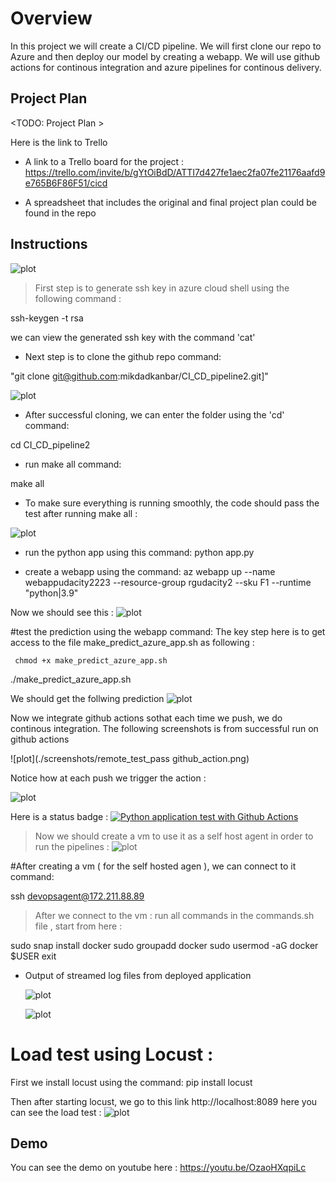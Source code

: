 # Overview

 
In this project we will create a  CI/CD pipeline. We will first clone our repo to Azure and then deploy our model by creating a webapp. We will use github actions for continous integration and azure pipelines for continous delivery.
## Project Plan
<TODO: Project Plan > 

Here is the link to Trello


* A link to a Trello board for the project : 
https://trello.com/invite/b/gYtOiBdD/ATTI7d427fe1aec2fa07fe21176aafd9e765B6F86F51/cicd

* A spreadsheet that includes the original and final project plan could be found in the repo

## Instructions

 ![plot](./screenshots/flow.png)

 
> First step is to generate ssh key in azure cloud shell using the following command : 
 
ssh-keygen -t rsa

we can view the generated ssh key with the command 'cat' 

- Next step is to clone the github repo command:

"git clone git@github.com:mikdadkanbar/CI_CD_pipeline2.git]"

 ![plot](./screenshots/git_clone.png)

- After successful cloning, we can enter the folder using the 'cd' command:  

cd CI_CD_pipeline2
 
- run make all command: 

make all

- To make sure everything is running smoothly, the code should pass the test after running make all : 

 ![plot](./screenshots/test_pass_after_makefile.png)


- run the python app using this command: 
python app.py
 
- create a webapp using the command: 
az webapp up --name webappudacity2223 --resource-group rgudacity2 --sku F1 --runtime "python|3.9"

Now we should see this : 
 ![plot](./screenshots/webapp.png)

#test the prediction using the webapp command: 
The key step here is to get access to the file make_predict_azure_app.sh as following : 

     chmod +x make_predict_azure_app.sh
./make_predict_azure_app.sh

We should get the follwing prediction 
 ![plot](./screenshots/prediction_returned.png)

Now we integrate github actions sothat each time we push, we do continous integration. The following screenshots is from successful run on github actions 

 ![plot](./screenshots/remote_test_pass github_action.png)

 Notice how at each push we trigger the action : 

 ![plot](./screenshots/github_actions2.png)

Here is a status badge :
[![Python application test with Github Actions](https://github.com/mikdadkanbar/CI_CD_pipeline2/actions/workflows/pythonapp.yml/badge.svg)](https://github.com/mikdadkanbar/CI_CD_pipeline2/actions/workflows/pythonapp.yml)

> Now we should create a vm to use it as a self host agent in order to run the pipelines : 
 ![plot](./screenshots/vm.png)

#After creating a vm (  for the self hosted agen ), we can connect to it command: 

ssh devopsagent@172.211.88.89

> After we connect to the vm : run all commands in the commands.sh  file , start from here :  

 sudo snap install docker
sudo groupadd docker
sudo usermod -aG docker $USER
exit


  
 

* Output of streamed log files from deployed application
 
  ![plot](./screenshots/log_stream.png)

  ![plot](./screenshots/log_stream2.png)

# Load test using Locust :
First we install locust using the command:
pip install locust

Then after starting locust, we go to this link http://localhost:8089 
here you can see the load test :
 ![plot](./screenshots/locust2.png)

## Demo 

You can see the demo on youtube here : https://youtu.be/OzaoHXqpiLc


